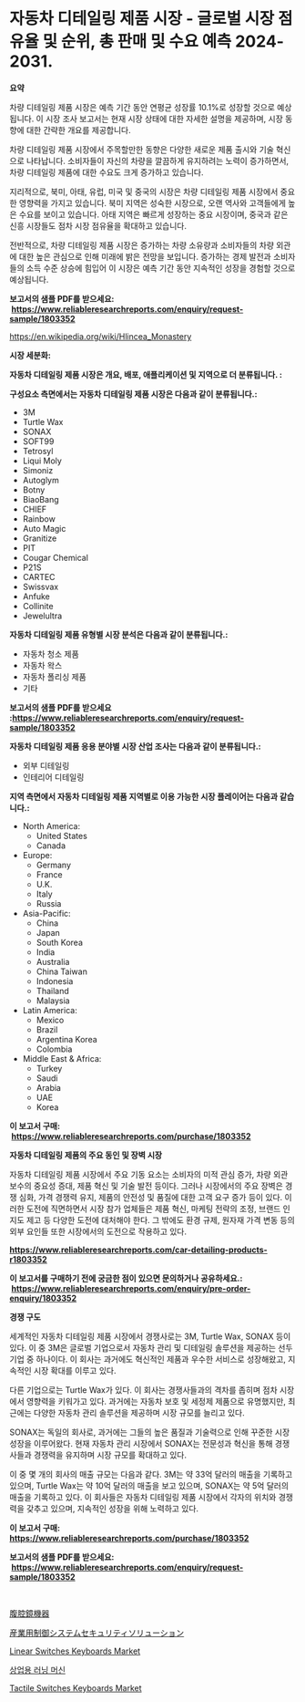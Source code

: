 <p><h1>자동차 디테일링 제품 시장 - 글로벌 시장 점유율 및 순위, 총 판매 및 수요 예측 2024-2031.</h1></p><p><strong>요약</strong></p>
<p><p>차량 디테일링 제품 시장은 예측 기간 동안 연평균 성장률 10.1%로 성장할 것으로 예상됩니다. 이 시장 조사 보고서는 현재 시장 상태에 대한 자세한 설명을 제공하며, 시장 동향에 대한 간략한 개요를 제공합니다.</p><p>차량 디테일링 제품 시장에서 주목할만한 동향은 다양한 새로운 제품 출시와 기술 혁신으로 나타납니다. 소비자들이 자신의 차량을 깔끔하게 유지하려는 노력이 증가하면서, 차량 디테일링 제품에 대한 수요도 크게 증가하고 있습니다.</p><p>지리적으로, 북미, 아태, 유럽, 미국 및 중국의 시장은 차량 디테일링 제품 시장에서 중요한 영향력을 가지고 있습니다. 북미 지역은 성숙한 시장으로, 오랜 역사와 고객들에게 높은 수요를 보이고 있습니다. 아태 지역은 빠르게 성장하는 중요 시장이며, 중국과 같은 신흥 시장들도 점차 시장 점유율을 확대하고 있습니다.</p><p>전반적으로, 차량 디테일링 제품 시장은 증가하는 차량 소유량과 소비자들의 차량 외관에 대한 높은 관심으로 인해 미래에 밝은 전망을 보입니다. 증가하는 경제 발전과 소비자들의 소득 수준 상승에 힘입어 이 시장은 예측 기간 동안 지속적인 성장을 경험할 것으로 예상됩니다.</p></p>
<p><strong>보고서의 샘플 PDF를 받으세요: &nbsp;<a href="https://www.reliableresearchreports.com/enquiry/request-sample/1803352">https://www.reliableresearchreports.com/enquiry/request-sample/1803352</a></strong></p>
<p><a href="https://en.wikipedia.org/wiki/Hlincea_Monastery">https://en.wikipedia.org/wiki/Hlincea_Monastery</a></p>
<p><strong>시장 세분화:</strong></p>
<p><strong> 자동차 디테일링 제품 시장은 개요, 배포, 애플리케이션 및 지역으로 더 분류됩니다. :</strong></p>
<p><strong>구성요소 측면에서는 자동차 디테일링 제품 시장은 다음과 같이 분류됩니다.:</strong></p>
<p><ul><li>3M</li><li>Turtle Wax</li><li>SONAX</li><li>SOFT99</li><li>Tetrosyl</li><li>Liqui Moly</li><li>Simoniz</li><li>Autoglym</li><li>Botny</li><li>BiaoBang</li><li>CHIEF</li><li>Rainbow</li><li>Auto Magic</li><li>Granitize</li><li>PIT</li><li>Cougar Chemical</li><li>P21S</li><li>CARTEC</li><li>Swissvax</li><li>Anfuke</li><li>Collinite</li><li>Jewelultra</li></ul></p>
<p><strong> 자동차 디테일링 제품 유형별 시장 분석은 다음과 같이 분류됩니다.:</strong></p>
<p><ul><li>자동차 청소 제품</li><li>자동차 왁스</li><li>자동차 폴리싱 제품</li><li>기타</li></ul></p>
<p><strong>보고서의 샘플 PDF를 받으세요 :<a href="https://www.reliableresearchreports.com/enquiry/request-sample/1803352">https://www.reliableresearchreports.com/enquiry/request-sample/1803352</a></strong></p>
<p><strong> 자동차 디테일링 제품 응용 분야별 시장 산업 조사는 다음과 같이 분류됩니다.:</strong></p>
<p><ul><li>외부 디테일링</li><li>인테리어 디테일링</li></ul></p>
<p><strong>지역 측면에서 자동차 디테일링 제품 지역별로 이용 가능한 시장 플레이어는 다음과 같습니다.:</strong></p>
<p><ul>
    <li>
        North America:
        <ul>
            <li>United States</li>
            <li>Canada</li>
        </ul>
    </li>
    <li>
        Europe:
        <ul>
            <li>Germany</li>
            <li>France</li>
            <li>U.K.</li>
            <li>Italy</li>
            <li>Russia</li>
        </ul>
    </li>
    <li>
        Asia-Pacific:
        <ul>
            <li>China</li>
            <li>Japan</li>
            <li>South Korea</li>
            <li>India</li>
            <li>Australia</li>
            <li>China Taiwan</li>
            <li>Indonesia</li>
            <li>Thailand</li>
            <li>Malaysia</li>
        </ul>
    </li>
    <li>
        Latin America:
        <ul>
            <li>Mexico</li>
            <li>Brazil</li>
            <li>Argentina Korea</li>
            <li>Colombia</li>
        </ul>
    </li>
    <li>
        Middle East & Africa:
        <ul>
            <li>Turkey</li>
            <li>Saudi</li>
            <li>Arabia</li>
            <li>UAE</li>
            <li>Korea</li>
        </ul>
    </li>
    </ul></p>
<p><strong>이 보고서 구매: &nbsp;<a href="https://www.reliableresearchreports.com/purchase/1803352">https://www.reliableresearchreports.com/purchase/1803352</a></strong></p>
<p><strong>자동차 디테일링 제품의 주요 동인 및 장벽 시장</strong></p>
<p><p>자동차 디테일링 제품 시장에서 주요 기동 요소는 소비자의 미적 관심 증가, 차량 외관 보수의 중요성 증대, 제품 혁신 및 기술 발전 등이다. 그러나 시장에서의 주요 장벽은 경쟁 심화, 가격 경쟁력 유지, 제품의 안전성 및 품질에 대한 고객 요구 증가 등이 있다. 이러한 도전에 직면하면서 시장 참가 업체들은 제품 혁신, 마케팅 전략의 조정, 브랜드 인지도 제고 등 다양한 도전에 대처해야 한다. 그 밖에도 환경 규제, 원자재 가격 변동 등의 외부 요인들 또한 시장에서의 도전으로 작용하고 있다.</p></p>
<p><strong><a href="https://www.reliableresearchreports.com/car-detailing-products-r1803352">https://www.reliableresearchreports.com/car-detailing-products-r1803352</a></strong></p>
<p><strong>이 보고서를 구매하기 전에 궁금한 점이 있으면 문의하거나 공유하세요.: &nbsp;<a href="https://www.reliableresearchreports.com/enquiry/pre-order-enquiry/1803352">https://www.reliableresearchreports.com/enquiry/pre-order-enquiry/1803352</a></strong></p>
<p><strong>경쟁 구도</strong></p>
<p><p>세계적인 자동차 디테일링 제품 시장에서 경쟁사로는 3M, Turtle Wax, SONAX 등이 있다. 이 중 3M은 글로벌 기업으로서 자동차 관리 및 디테일링 솔루션을 제공하는 선두기업 중 하나이다. 이 회사는 과거에도 혁신적인 제품과 우수한 서비스로 성장해왔고, 지속적인 시장 확대를 이루고 있다.</p><p>다른 기업으로는 Turtle Wax가 있다. 이 회사는 경쟁사들과의 격차를 좁히며 점차 시장에서 영향력을 키워가고 있다. 과거에는 자동차 보호 및 세정제 제품으로 유명했지만, 최근에는 다양한 자동차 관리 솔루션을 제공하며 시장 규모를 늘리고 있다.</p><p>SONAX는 독일의 회사로, 과거에는 그들의 높은 품질과 기술력으로 인해 꾸준한 시장 성장을 이루어왔다. 현재 자동차 관리 시장에서 SONAX는 전문성과 혁신을 통해 경쟁사들과 경쟁력을 유지하며 시장 규모를 확대하고 있다.</p><p>이 중 몇 개의 회사의 매출 규모는 다음과 같다. 3M는 약 33억 달러의 매출을 기록하고 있으며, Turtle Wax는 약 10억 달러의 매출을 보고 있으며, SONAX는 약 5억 달러의 매출을 기록하고 있다. 이 회사들은 자동차 디테일링 제품 시장에서 각자의 위치와 경쟁력을 갖추고 있으며, 지속적인 성장을 위해 노력하고 있다.</p></p>
<p><strong>이 보고서 구매: &nbsp; <a href="https://www.reliableresearchreports.com/purchase/1803352">https://www.reliableresearchreports.com/purchase/1803352</a></strong></p>
<p><strong>보고서의 샘플 PDF를 받으세요: &nbsp;<a href="https://www.reliableresearchreports.com/enquiry/request-sample/1803352">https://www.reliableresearchreports.com/enquiry/request-sample/1803352</a></strong><strong></strong></p>
<p>&nbsp;</p>
<p><p><a href="https://github.com/roulaayoub-saad/Market-Research-Report-List-2/blob/main/913809026194.md">腹腔鏡機器</a></p><p><a href="https://github.com/zjkmgcs938405/Market-Research-Report-List-3/blob/main/945722126193.md">産業用制御システムセキュリティソリューション</a></p><p><a href="https://medium.com/@albertohickle/global-linear-switches-keyboards-market-trends-insights-into-growth-opportunities-and-challenges-34de0062bd38">Linear Switches Keyboards Market</a></p><p><a href="https://github.com/muchswr/Market-Research-Report-List-2/blob/main/412245233377.md">상업용 러닝 머신</a></p><p><a href="https://medium.com/@albertohickle/global-tactile-switches-keyboards-market-focus-on-application-end-use-industry-type-equipment-2cc448606615">Tactile Switches Keyboards Market</a></p></p>